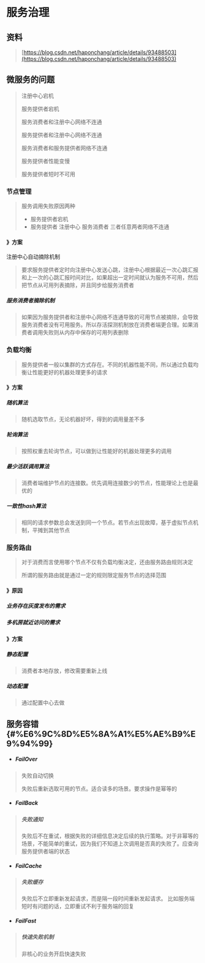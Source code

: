 # 服务治理

## 资料

> [https://blog.csdn.net/haponchang/article/details/93488503](https://blog.csdn.net/haponchang/article/details/93488503)

## 微服务的问题

> 注册中心宕机
>
> 服务提供者宕机
>
> 服务消费者和注册中心网络不连通
>
> 服务提供者和注册中心网络不连通
>
> 服务消费者和服务提供者网络不连通
>
> 服务提供者性能变慢
>
> 服务提供者短时不可用

### 节点管理

> 服务调用失败原因两种
>
> * 服务提供者宕机
> * 服务提供者 注册中心 服务消费者 三者任意两者网络不连通

#### 》方案

注册中心自动摘除机制

> 要求服务提供者定时向注册中心发送心跳，注册中心根据最近一次心跳汇报和上一次的心跳汇报时间对比，如果超出一定时间就认为服务不可用，然后把节点从可用列表摘除，并且同步给服务消费者

##### 服务消费者摘除机制

> 如果因为服务提供者和注册中心网络不连通导致的可用节点被摘除，会导致服务消费者没有可用服务。所以存活探测机制放在消费者端更合理。如果消费者调用失败则从内存中保存的可用列表删除

### 负载均衡

> 服务提供者一般以集群的方式存在。不同的机器性能不同，所以通过负载均衡让性能更好的机器处理更多的请求

#### 》方案

##### 随机算法

> 随机选取节点，无论机器好坏，得到的调用量差不多

##### 轮询算法

> 按照权重去轮询节点，可以做到让性能好的机器处理更多的调用

##### 最少活跃调用算法

> 消费者端维护节点的连接数。优先调用连接数少的节点，性能理论上也是最优的

##### 一致性hash算法

> 相同的请求参数总会发送到同一个节点。若节点出现故障，基于虚拟节点机制，平摊到其他节点

### 服务路由

> 对于消费而言使用哪个节点不仅有负载均衡决定，还由服务路由规则决定
>
> 所谓的服务路由就是通过一定的规则限定服务节点的选择范围

#### 》原因

##### 业务存在灰度发布的需求

##### 多机房就近访问的需求

#### 》方案

##### 静态配置

> 消费者本地存放，修改需要重新上线

##### 动态配置

> 通过配置中心去做

## 服务容错 {#%E6%9C%8D%E5%8A%A1%E5%AE%B9%E9%94%99}

* ##### FailOver

> 失败自动切换
>
> 失败后重新选取可用的节点。适合读多的场景。要求操作是幂等的

* ##### FailBack

> ##### 失败通知
>
> 失败后不在重试，根据失败的详细信息决定后续的执行策略。对于非幂等的场景，不能简单的重试，因为我们不知道上次调用是否真的失败了。应查询服务提供者端的状态

* ##### FailCache

> ##### 失败缓存
>
> 失败后不立即重新发起请求，而是隔一段时间重新发起请求。 比如服务端短时有问题的话，立即重试不利于服务端的回复

* ##### FailFast

> ##### 快速失败机制
>
> 非核心的业务开启快速失败



